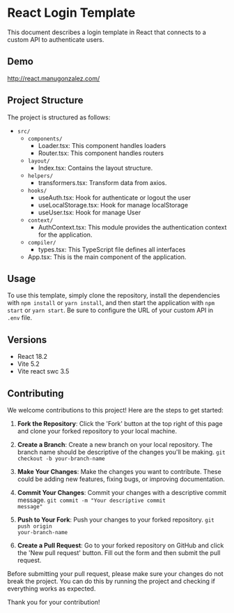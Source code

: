 # React Login Template

This document describes a login template in React that connects to a custom API to authenticate users.

## Demo

http://react.manugonzalez.com/

## Project Structure

The project is structured as follows:

- `src/`
	- `components/`
		- Loader.tsx: This component handles loaders
		- Router.tsx: This component handles routers
	- `layout/`
		- Index.tsx: Contains the layout structure.
	- `helpers/`
		- transformers.tsx: Transform data from axios.
	- `hooks/`
		- useAuth.tsx: Hook for authenticate or logout the user
		- useLocalStorage.tsx: Hook for manage localStorage
		- useUser.tsx: Hook for manage User
	- `context/`
		- AuthContext.tsx: This module provides the authentication context for the application.
	- `compiler/`
		- types.tsx: This TypeScript file defines all interfaces
	- App.tsx: This is the main component of the application.

## Usage

To use this template, simply clone the repository, install the dependencies with `npm install` or `yarn install`, and then start the application with `npm start` or `yarn start`. Be sure to configure the URL of your custom API in `.env` file.

## Versions

- React 18.2
- Vite 5.2
- Vite react swc 3.5

## Contributing

We welcome contributions to this project! Here are the steps to get started:

1. **Fork the Repository**: Click the 'Fork' button at the top right of this page and clone your forked repository to your local machine.

2. **Create a Branch**: Create a new branch on your local repository. The branch name should be descriptive of the changes you'll be making.
<code>git checkout -b your-branch-name</code>

3. **Make Your Changes**: Make the changes you want to contribute. These could be adding new features, fixing bugs, or improving documentation.

4. **Commit Your Changes**: Commit your changes with a descriptive commit message.
<code>git commit -m "Your descriptive commit message"</code>

5. **Push to Your Fork**: Push your changes to your forked repository.
<code>git push origin your-branch-name</code>

6. **Create a Pull Request**: Go to your forked repository on GitHub and click the 'New pull request' button. Fill out the form and then submit the pull request.

Before submitting your pull request, please make sure your changes do not break the project. You can do this by running the project and checking if everything works as expected.

Thank you for your contribution!
